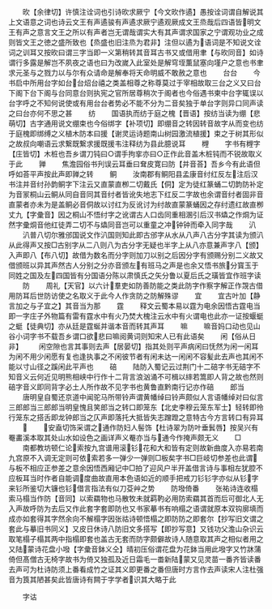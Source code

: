 <!-- { "loadSidebar": true } -->
　　欥【余律切】许慎注诠词也引诗欥求厥宁【今文欥作遹】愚按诠词谓自解说其上文语意之词也诗云文王有声遹骏有声遹求厥宁遹观厥成文王烝哉后四语皆明文王有声之意言文王之所以有声者岂无谓哉谓实大有其声谓求国家之宁谓观功业之成则皆文王之徳之盛所致也【烝盛也旧注烝为君非】注但以遹为语词是不知说文诠词之训耳又按欥曰谓三字当即一义第稍转其音耳古书又或借用聿【与欥同音】如诗谓行多露是解岂不夙夜之语也曰为改嵗入此室处是解穹垤薫鼠塞向墐户之意也书聿求元圣与之戮力以与尔有众请命是解奉将天命明威不敢赦之意也
　　台台
　　今书启中所用台字如台台炤台禧之类盖相尊之称尊莫过于宰相故取三台之义又曰台下阁下台下阁与台同意台则执宪之官所居尊稍次于阁者也今俗遇书柬中台字辄误以台字呼之不知何说使或有用台台者势必不能不分为二音矣独于单台字则异口同声读之曰台亦何不思之甚
　　纺
　　国语执而纺于庭之槐【晋语】按纺当读为绷【悲萌切】古字通用说文绷束也今俗绑字【补项切】即绷音之转因转音故字从而变也纺于庭槐即绑缚之义植木防本曰援【谢灵运诗题南山树园激流植援】束之于树其形似之故叔向嘲语云求繋既繋求援既援韦注释纺为县此臆说耳
　　榸
　　字书有榸字【庄皆切】木桩也吾乡谓刀钝曰○谓手拘挛亦曰○正作此音盖木桩钝而不锐故取义于此
　　亸
　　焦澹园俗书刋误云耳垂曰耷皮寛曰防【并音荅】吾乡今有此语但呼如荅平声按此声即亸之转
　　鲖
　　汝南郡有鲖阳县孟康音纣红反左注后汉书注并音纣孙韵鲖字下注云又直蒙直栁二切戴氏【侗】定为徒红篆蛹二切韵防补定为音冡桐山云鲖从同自音同其音纣者皆讹失地志下红反二字故也余谓音纣者固非音直蒙者亦未为是盖鲖必音侗故以讨红为反讹讨为纣故直蒙篆蛹因之存纣遗红故直栁丈九【字彚音】因之桐山不悟纣字之讹谓古人口齿同重相溷引后汉书爞之作烔为证然字彚烔音他红徒弄二切不与爞同音岂可以重童之冲钟钟而牵入同字哉
　　汃
　　汃普八切尔雅邠国说文作汃国则知此即古邠字从水从八声八古分字其读为颁汃从此得声又按□古别字从二八则八为古分字无疑也半字上从八亦意兼声字八【颁】入声即八【布八切】故借为数名而分字则加刀以别之后因分字有颁赐分别二义故又借颁班以异其声然古人分别之分亦音颁左有班马之声是也余又悟书旅分寳玉于同姓之国及左四国皆有分国语分陈以肃慎氏之矢分鲁以夏后氏之璜皆宜作班字读
　　防
　　周礼【天官】以六计羣吏如防善防能之类此防字作察字解正作覝古借用防耳后世防访使之名取义于此今人作贪防之防解殊谬
　　宜
　　宜古叶加【静言加之与子宜之】其音当为那
　　霆
　　释文云蜀本易以霆为电余因悟古霆电当即一字庄子外物篇有雷有霆水中有火乃焚大槐注云水中有火谓电也此亦一证按蝘蜓之蜓【徒典切】亦从廷是霆蜒并谐本音而转其声耳
　　嘛
　　嘛音妈口动也见山谷小词字书不载吾乡谓口欲悲曰嘛阅黄词则知宋人已有此语矣
　　闲【俗从日非】
　　闲空隙也言其事则去声【居晏切】指其处则平声病闲曰怃然为闲一闲耳为闲不用少闲愿有复也逢执事之不闲彼节者有闲未达一闲闲不容髪此去声也其闲不能以寸山径之蹊闲此平声也
　　碚
　　陆防入蜀记云过荆门十二碚字书无碚字不知音义云何近见明熊相峡中行作十二背言浪汹涌不可楫以繂若篙即人背之故也然则碚字音义即同背字必土人所作故不见字书也黄鲁直黔南行记亦作碚
　　郎当
　　唐明皇自蜀还京道中闻驼马所带铃声谓黄幡绰曰铃声颇似人言语幡绰对曰似言三郎郎当三郎郎当明皇愧且笑郎当之转口即笼东【北史李穆云笼东军士】轻转即彾行笼东之搭舌即龙钟郎当之仄声即落托大抵皆失志蹭蹬之意特古今方言转口有异耳
　　
　　安盍切饰采谓之通作防妇人髻饰【杜诗翠为防叶垂鬂唇】按吴兴有罨畵溪本取其处山水如设色之画详声义罨亦当与通今作掩声颇无义
　　□
　　南都教坊顿仁论索按九宫谱用滚钐花和大和皆有定则故新曲度入亦易若南九宫原不入调无定则可依索若多一弹少一弹则□板矣字书□巨岐切参差也此谓与板不相应正参差之意余因悟西厢记中□拍了迎风户半开盖借言诗与事相左犹腔不应板耳当时作者自能调度曲故直用本色语如近的顺手把戒刀钐钐字亦似从钐字来钐所鉴切大镰也钐借言指法有似刀芟艸之势
　　防墢倚番
　　张祐诗连收榻索马榻当作防【音同】以索羂物也马散牧未就羁靮必用防索羂其首而后可御北人无入声故呼防为去后又作此套字套即防也又书家摹书有响榻之语谓就原本双钩廓填而成亦如套得其字然余向不解榻字因张祜诗顿悟榻之即防防之即套尔【抄写旧文谓之套此与摹旧书同义】又皮日休诗八防旧文多搭写【即抄写意】又钱功父澹山杂识云取笔榻子榻其两中指榻即套也盖古无套而防字颇僻故诗人随意取其声之相似者用之又陆蒙诗花盘小墢【字彚音鉢义仝】晴初压俗谓花盘为花鉢当用此墢字又竹牀蒲倚但髙僧古无椅字故书为倚又独孤及近日霜毛一畨新陆蒙又见灵苗一番齐皆读番去声可为杜诗防须上番看成竹之证其义即更番之番但唐时方言作去声读宋人注杜强音为筤其陋甚矣此皆唐诗有闗于字学者识其大略于此



　　字诂

